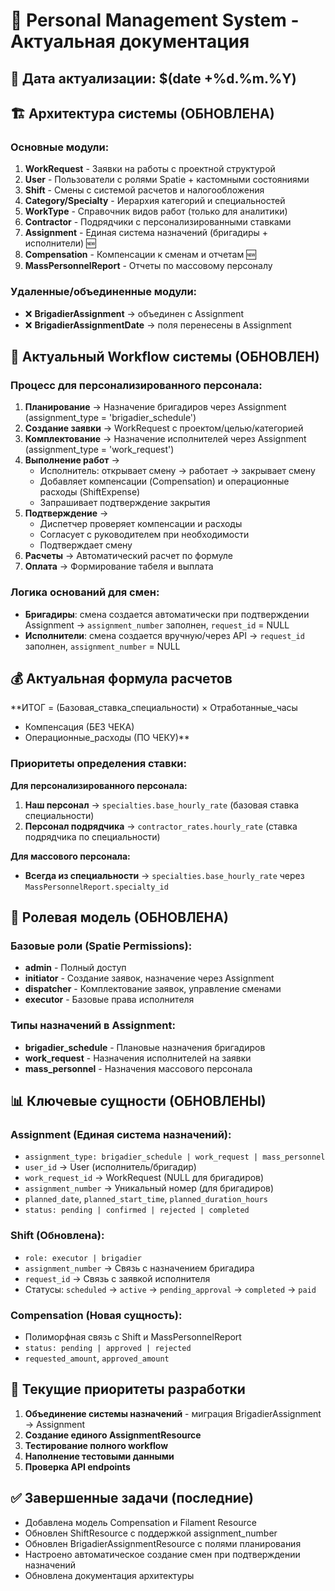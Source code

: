 # 🚀 Personal Management System - Актуальная документация

## 📅 Дата актуализации: $(date +%d.%m.%Y)

## 🏗️ Архитектура системы (ОБНОВЛЕНА)

### Основные модули:
1. **WorkRequest** - Заявки на работы с проектной структурой
2. **User** - Пользователи с ролями Spatie + кастомными состояниями  
3. **Shift** - Смены с системой расчетов и налогообложения
4. **Category/Specialty** - Иерархия категорий и специальностей
5. **WorkType** - Справочник видов работ (только для аналитики)
6. **Contractor** - Подрядчики с персонализированными ставками
7. **Assignment** - Единая система назначений (бригадиры + исполнители) 🆕
8. **Compensation** - Компенсации к сменам и отчетам 🆕
9. **MassPersonnelReport** - Отчеты по массовому персоналу

### Удаленные/объединенные модули:
- ❌ **BrigadierAssignment** → объединен с Assignment
- ❌ **BrigadierAssignmentDate** → поля перенесены в Assignment

## 🔄 Актуальный Workflow системы (ОБНОВЛЕН)

### Процесс для персонализированного персонала:
1. **Планирование** → Назначение бригадиров через Assignment (assignment_type = 'brigadier_schedule')
2. **Создание заявки** → WorkRequest с проектом/целью/категорией
3. **Комплектование** → Назначение исполнителей через Assignment (assignment_type = 'work_request')
4. **Выполнение работ** → 
   - Исполнитель: открывает смену → работает → закрывает смену
   - Добавляет компенсации (Compensation) и операционные расходы (ShiftExpense)
   - Запрашивает подтверждение закрытия
5. **Подтверждение** → 
   - Диспетчер проверяет компенсации и расходы
   - Согласует с руководителем при необходимости  
   - Подтверждает смену
6. **Расчеты** → Автоматический расчет по формуле
7. **Оплата** → Формирование табеля и выплата

### Логика оснований для смен:
- **Бригадиры**: смена создается автоматически при подтверждении Assignment → `assignment_number` заполнен, `request_id` = NULL
- **Исполнители**: смена создается вручную/через API → `request_id` заполнен, `assignment_number` = NULL

## 💰 Актуальная формула расчетов

**ИТОГ = (Базовая_ставка_специальности) × Отработанные_часы
+ Компенсация (БЕЗ ЧЕКА)  
+ Операционные_расходы (ПО ЧЕКУ)**

### Приоритеты определения ставки:

**Для персонализированного персонала:**
1. **Наш персонал** → `specialties.base_hourly_rate` (базовая ставка специальности)
2. **Персонал подрядчика** → `contractor_rates.hourly_rate` (ставка подрядчика по специальности)

**Для массового персонала:**
- **Всегда из специальности** → `specialties.base_hourly_rate` через `MassPersonnelReport.specialty_id`

## 👥 Ролевая модель (ОБНОВЛЕНА)

### Базовые роли (Spatie Permissions):
- **admin** - Полный доступ
- **initiator** - Создание заявок, назначение через Assignment
- **dispatcher** - Комплектование заявок, управление сменами
- **executor** - Базовые права исполнителя

### Типы назначений в Assignment:
- **brigadier_schedule** - Плановые назначения бригадиров
- **work_request** - Назначения исполнителей на заявки
- **mass_personnel** - Назначения массового персонала

## 📊 Ключевые сущности (ОБНОВЛЕНЫ)

### Assignment (Единая система назначений):
- `assignment_type: brigadier_schedule | work_request | mass_personnel`
- `user_id` → User (исполнитель/бригадир)
- `work_request_id` → WorkRequest (NULL для бригадиров)
- `assignment_number` → Уникальный номер (для бригадиров)
- `planned_date`, `planned_start_time`, `planned_duration_hours`
- `status: pending | confirmed | rejected | completed`

### Shift (Обновлена):
- `role: executor | brigadier` 
- `assignment_number` → Связь с назначением бригадира
- `request_id` → Связь с заявкой исполнителя
- Статусы: `scheduled` → `active` → `pending_approval` → `completed` → `paid`

### Compensation (Новая сущность):
- Полиморфная связь с Shift и MassPersonnelReport
- `status: pending | approved | rejected`
- `requested_amount`, `approved_amount`

## 🎯 Текущие приоритеты разработки

1. **Объединение системы назначений** - миграция BrigadierAssignment → Assignment
2. **Создание единого AssignmentResource** 
3. **Тестирование полного workflow** 
4. **Наполнение тестовыми данными**
5. **Проверка API endpoints**

## ✅ Завершенные задачи (последние)
- Добавлена модель Compensation и Filament Resource
- Обновлен ShiftResource с поддержкой assignment_number
- Обновлен BrigadierAssignmentResource с полями планирования
- Настроено автоматическое создание смен при подтверждении назначений
- Обновлена документация архитектуры
